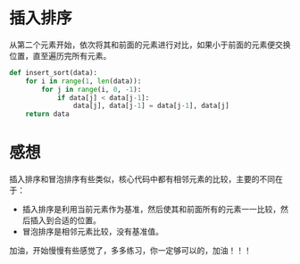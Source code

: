 # 插入排序

从第二个元素开始，依次将其和前面的元素进行对比，如果小于前面的元素便交换位置，直至遍历完所有元素。

```python
def insert_sort(data):
    for i in range(1, len(data)):
        for j in range(i, 0, -1):
            if data[j] < data[j-1]:
                data[j], data[j-1] = data[j-1], data[j]
    return data
```

# 感想

插入排序和冒泡排序有些类似，核心代码中都有相邻元素的比较，主要的不同在于：
* 插入排序是利用当前元素作为基准，然后使其和前面所有的元素一一比较，然后插入到合适的位置。
* 冒泡排序是相邻元素比较，没有基准值。

加油，开始慢慢有些感觉了，多多练习，你一定够可以的，加油！！！
